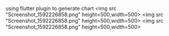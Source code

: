 using flutter plugin to generate chart
<span>
<img src "Screenshot_1592226858.png" height=500,width=500>
<img src "Screenshot_1592226858.png" height=500,width=500>
<img src "Screenshot_1592226858.png" height=500,width=500>
</span>